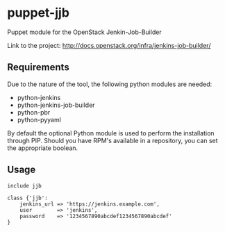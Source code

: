 # puppet-jjb
Puppet module for the OpenStack Jenkin-Job-Builder

Link to the project: http://docs.openstack.org/infra/jenkins-job-builder/

## Requirements

Due to the nature of the tool, the following python modules are needed:

- python-jenkins
- python-jenkins-job-builder
- python-pbr
- python-pyyaml

By default the optional Python module is used to perform the installation through PIP.
Should you have RPM's available in a repository, you can set the appropriate boolean.

## Usage

```
include jjb
```

```
class {'jjb':
	jenkins_url => 'https://jenkins.example.com',
	user        => 'jenkins',
	password    => '1234567890abcdef1234567890abcdef'
}
```
